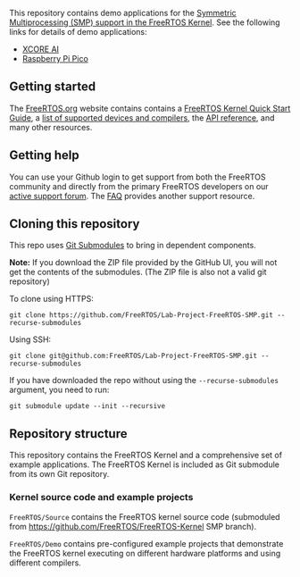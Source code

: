 This repository contains demo applications for the [Symmetric Multiprocessing (SMP)
support in the FreeRTOS Kernel](https://github.com/FreeRTOS/FreeRTOS-Kernel/tree/smp).
See the following links for details of demo applications:
* [XCORE AI](FreeRTOS/Demo/XCORE.AI_xClang/README.md)
* [Raspberry Pi Pico](FreeRTOS/Demo/CORTEX_M0+_RP2040/README.md)

## Getting started
The [FreeRTOS.org](https://www.freertos.org) website contains contains a
[FreeRTOS Kernel Quick Start Guide](https://www.freertos.org/FreeRTOS-quick-start-guide.html),
a [list of supported devices and compilers](https://www.freertos.org/RTOS_ports.html),
the [API reference](https://www.freertos.org/a00106.html), and many other resources.

## Getting help
You can use your Github login to get support from both the FreeRTOS community
and directly from the primary FreeRTOS developers on our
[active support forum](https://forums.freertos.org).
The [FAQ](https://www.freertos.org/FAQ.html) provides another support resource.

## Cloning this repository
This repo uses [Git Submodules](https://git-scm.com/book/en/v2/Git-Tools-Submodules)
to bring in dependent components.

**Note:** If you download the ZIP file provided by the GitHub UI, you will not get the contents of the submodules. (The ZIP file is also not a valid git repository)

To clone using HTTPS:
```
git clone https://github.com/FreeRTOS/Lab-Project-FreeRTOS-SMP.git --recurse-submodules
```
Using SSH:
```
git clone git@github.com:FreeRTOS/Lab-Project-FreeRTOS-SMP.git --recurse-submodules
```

If you have downloaded the repo without using the `--recurse-submodules` argument, you need to run:
```
git submodule update --init --recursive
```

## Repository structure
This repository contains the FreeRTOS Kernel and a comprehensive set of example
applications.  The FreeRTOS Kernel is included as Git submodule from its own
Git repository.

### Kernel source code and example projects
```FreeRTOS/Source``` contains the FreeRTOS kernel source code
(submoduled from https://github.com/FreeRTOS/FreeRTOS-Kernel SMP branch).

```FreeRTOS/Demo``` contains pre-configured example projects that demonstrate
the FreeRTOS kernel executing on different hardware platforms and using
different compilers.

